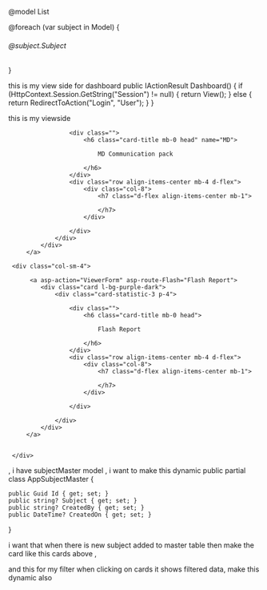 @model List<AppSubjectMaster>

<div class="row">
    @foreach (var subject in Model)
    {
        <div class="col-sm-4">
            <a asp-action="ViewerForm" asp-route-Subject="@subject.Subject">
                <div class="card l-bg-cyan-dark">
                    <div class="card-statistic-3 p-4">
                        <div class="">
                            <h6 class="card-title mb-0 head">@subject.Subject</h6>
                        </div>
                        <div class="row align-items-center mb-4 d-flex">
                            <div class="col-8">
                                <h7 class="d-flex align-items-center mb-1"></h7>
                            </div>
                        </div>
                    </div>
                </div>
            </a>
        </div>
    }
</div>





this is my view side for dashboard 
public IActionResult Dashboard()
{
	if (HttpContext.Session.GetString("Session") != null)
	{
		return View();
	}
	else
	{
		return RedirectToAction("Login", "User");
	}
}

this is my viewside 

 <div class="col-sm-4">
              <a asp-action="ViewerForm" asp-route-MD="MD Communication pack">
             <div class="card l-bg-cyan-dark">
                 <div class="card-statistic-3 p-4">

                     <div class="">
                         <h6 class="card-title mb-0 head" name="MD">

                             MD Communication pack

                         </h6>
                     </div>
                     <div class="row align-items-center mb-4 d-flex">
                         <div class="col-8">
                             <h7 class="d-flex align-items-center mb-1">

                             </h7>
                         </div>

                     </div>
                 </div>
             </div>
         </a>
    
 </div>

     <div class="col-sm-4">

          <a asp-action="ViewerForm" asp-route-Flash="Flash Report">
             <div class="card l-bg-purple-dark">
                 <div class="card-statistic-3 p-4">

                     <div class="">
                         <h6 class="card-title mb-0 head">

                             Flash Report

                         </h6>
                     </div>
                     <div class="row align-items-center mb-4 d-flex">
                         <div class="col-8">
                             <h7 class="d-flex align-items-center mb-1">

                             </h7>
                         </div>

                     </div>

                 </div>
             </div>
         </a>


     </div>

, i have subjectMaster model , i want to make this dynamic 
public partial class AppSubjectMaster
{
   

    public Guid Id { get; set; }
    public string? Subject { get; set; }
    public string? CreatedBy { get; set; }
    public DateTime? CreatedOn { get; set; }
}

i want that when there is new subject added to master table then make the card like this cards above ,

and this for my filter when clicking on cards it shows filtered data, make this dynamic also
